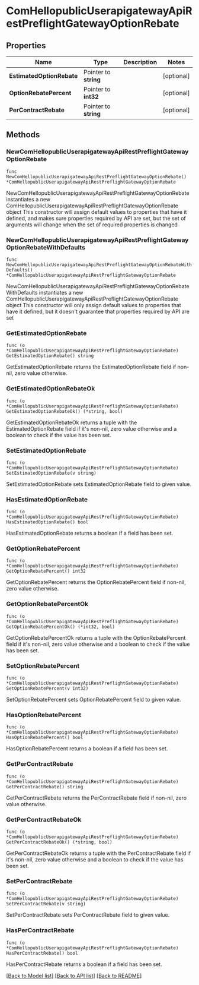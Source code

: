 # ComHellopublicUserapigatewayApiRestPreflightGatewayOptionRebate

## Properties

Name | Type | Description | Notes
------------ | ------------- | ------------- | -------------
**EstimatedOptionRebate** | Pointer to **string** |  | [optional] 
**OptionRebatePercent** | Pointer to **int32** |  | [optional] 
**PerContractRebate** | Pointer to **string** |  | [optional] 

## Methods

### NewComHellopublicUserapigatewayApiRestPreflightGatewayOptionRebate

`func NewComHellopublicUserapigatewayApiRestPreflightGatewayOptionRebate() *ComHellopublicUserapigatewayApiRestPreflightGatewayOptionRebate`

NewComHellopublicUserapigatewayApiRestPreflightGatewayOptionRebate instantiates a new ComHellopublicUserapigatewayApiRestPreflightGatewayOptionRebate object
This constructor will assign default values to properties that have it defined,
and makes sure properties required by API are set, but the set of arguments
will change when the set of required properties is changed

### NewComHellopublicUserapigatewayApiRestPreflightGatewayOptionRebateWithDefaults

`func NewComHellopublicUserapigatewayApiRestPreflightGatewayOptionRebateWithDefaults() *ComHellopublicUserapigatewayApiRestPreflightGatewayOptionRebate`

NewComHellopublicUserapigatewayApiRestPreflightGatewayOptionRebateWithDefaults instantiates a new ComHellopublicUserapigatewayApiRestPreflightGatewayOptionRebate object
This constructor will only assign default values to properties that have it defined,
but it doesn't guarantee that properties required by API are set

### GetEstimatedOptionRebate

`func (o *ComHellopublicUserapigatewayApiRestPreflightGatewayOptionRebate) GetEstimatedOptionRebate() string`

GetEstimatedOptionRebate returns the EstimatedOptionRebate field if non-nil, zero value otherwise.

### GetEstimatedOptionRebateOk

`func (o *ComHellopublicUserapigatewayApiRestPreflightGatewayOptionRebate) GetEstimatedOptionRebateOk() (*string, bool)`

GetEstimatedOptionRebateOk returns a tuple with the EstimatedOptionRebate field if it's non-nil, zero value otherwise
and a boolean to check if the value has been set.

### SetEstimatedOptionRebate

`func (o *ComHellopublicUserapigatewayApiRestPreflightGatewayOptionRebate) SetEstimatedOptionRebate(v string)`

SetEstimatedOptionRebate sets EstimatedOptionRebate field to given value.

### HasEstimatedOptionRebate

`func (o *ComHellopublicUserapigatewayApiRestPreflightGatewayOptionRebate) HasEstimatedOptionRebate() bool`

HasEstimatedOptionRebate returns a boolean if a field has been set.

### GetOptionRebatePercent

`func (o *ComHellopublicUserapigatewayApiRestPreflightGatewayOptionRebate) GetOptionRebatePercent() int32`

GetOptionRebatePercent returns the OptionRebatePercent field if non-nil, zero value otherwise.

### GetOptionRebatePercentOk

`func (o *ComHellopublicUserapigatewayApiRestPreflightGatewayOptionRebate) GetOptionRebatePercentOk() (*int32, bool)`

GetOptionRebatePercentOk returns a tuple with the OptionRebatePercent field if it's non-nil, zero value otherwise
and a boolean to check if the value has been set.

### SetOptionRebatePercent

`func (o *ComHellopublicUserapigatewayApiRestPreflightGatewayOptionRebate) SetOptionRebatePercent(v int32)`

SetOptionRebatePercent sets OptionRebatePercent field to given value.

### HasOptionRebatePercent

`func (o *ComHellopublicUserapigatewayApiRestPreflightGatewayOptionRebate) HasOptionRebatePercent() bool`

HasOptionRebatePercent returns a boolean if a field has been set.

### GetPerContractRebate

`func (o *ComHellopublicUserapigatewayApiRestPreflightGatewayOptionRebate) GetPerContractRebate() string`

GetPerContractRebate returns the PerContractRebate field if non-nil, zero value otherwise.

### GetPerContractRebateOk

`func (o *ComHellopublicUserapigatewayApiRestPreflightGatewayOptionRebate) GetPerContractRebateOk() (*string, bool)`

GetPerContractRebateOk returns a tuple with the PerContractRebate field if it's non-nil, zero value otherwise
and a boolean to check if the value has been set.

### SetPerContractRebate

`func (o *ComHellopublicUserapigatewayApiRestPreflightGatewayOptionRebate) SetPerContractRebate(v string)`

SetPerContractRebate sets PerContractRebate field to given value.

### HasPerContractRebate

`func (o *ComHellopublicUserapigatewayApiRestPreflightGatewayOptionRebate) HasPerContractRebate() bool`

HasPerContractRebate returns a boolean if a field has been set.


[[Back to Model list]](../README.md#documentation-for-models) [[Back to API list]](../README.md#documentation-for-api-endpoints) [[Back to README]](../README.md)


